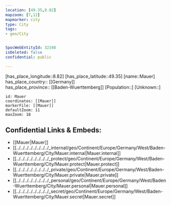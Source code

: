 ```yaml
---
location: [49.35,8.82] 
mapzoom: [7,12] 
mapmarker: city 
type: City
tags:
- geo/City


SpocWebEntityId: 32348
isDeleted: false
confidential: public

---
```

[has_place_longitude::8.82] 
[has_place_latitude::49.35] 
[name::Mauer] 
has_place_country:: [[Germany]]  
has_place_province:: [[Baden-Wuerttemberg]] 
[Population::] 
[Unknown::] 


```leaflet
id: Mauer
coordinates: [[Mauer]] 
markerFile: [[Mauer]] 
defaultZoom: 11 
maxZoom: 18
```


## Confidential Links & Embeds: 
- [[Mauer|Mauer]]  
- [[../../../../../../../../_internal/geo/Continent/Europe/Germany/West/Baden-Wuerttemberg/City/Mauer.internal|Mauer.internal]] 
- [[../../../../../../../../_protect/geo/Continent/Europe/Germany/West/Baden-Wuerttemberg/City/Mauer.protect|Mauer.protect]] 
- [[../../../../../../../../_private/geo/Continent/Europe/Germany/West/Baden-Wuerttemberg/City/Mauer.private|Mauer.private]] 
- [[../../../../../../../../_personal/geo/Continent/Europe/Germany/West/Baden-Wuerttemberg/City/Mauer.personal|Mauer.personal]] 
- [[../../../../../../../../_secret/geo/Continent/Europe/Germany/West/Baden-Wuerttemberg/City/Mauer.secret|Mauer.secret]] 
